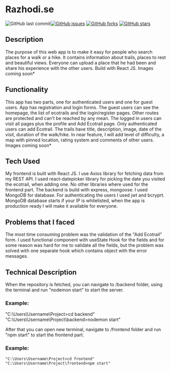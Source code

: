 # Razhodi.se
<img alt="GitHub last commit" src="https://img.shields.io/github/last-commit/iammilev/ecoroutes"><a href="https://github.com/IamMilev/Ecoroutes/issues"><img alt="GitHub issues" src="https://img.shields.io/github/issues/IamMilev/Ecoroutes"></a> <a href="https://github.com/IamMilev/Ecoroutes/network"><img alt="GitHub forks" src="https://img.shields.io/github/forks/IamMilev/Ecoroutes"></a> <a href="https://github.com/IamMilev/Ecoroutes/stargazers"><img alt="GitHub stars" src="https://img.shields.io/github/stars/IamMilev/Ecoroutes"></a>


## Description
The purpose of this web app is to make it easy for people who search places for a walk or a hike. 
It contains information about trails, places to rest and beautiful views. Everyone can upload a place that he
had been and share his experience with the other users. Build with React JS. Images coming soon*

## Functionality
This app has two parts, one for authenticated users and one for guest users. App has registration and login forms.
The guest users can see the homepage, the list of ecotrails and the login/register pages. Other routes are protected
and can't be reached by any mean. The logged in users can visit all pages plus the profile and Add Ecotrail page.
Only authenticated users can add Ecotrail. The trails have title, description, image, date of the visit, duration
of the walk/hike. In near feature, I will add level of difficulty, a map with pinned location, rating system and 
comments of other users. Images coming soon*

## Tech Used
My frontend is built with React JS. I use Axios library for fetching data from my REST API. I used react-datepicker
library for picking the date you visited the ecotrail, when adding one. No other libraries where used for the frontend part.
The backend is build with express, mongoose. I used MongoDB for database. For authenticating the users I used jwt and bcryprt.
MongoDB database starts if your IP is whitelisted, when the app is production ready I will make it available for everyone.

## Problems that I faced
The most time consuming problem was the validation of the "Add Ecotrail" form. I used functional component with useState Hook
for the fields and for some reason was hard for me to validate all the fields, but the problem was solved with one separate
hook which contains object with the error messages.

## Technical Description
When the repository is fetched, you can navigate to /backend folder, using the terminal and run "nodemon start" to start the server.
### Example:
"C:\Users\Username\Project>cd backend" <br>
"C:\Users\Username\Project\backend>nodemon start" <br>

After that you can open new terminal, navigate to /frontend folder and run "npm start" to start the frontend part.
### Example:
`"C:\Users\Username\Project>cd frontend"
 "C:\Users\Username\Project\frontend>npm start"`

